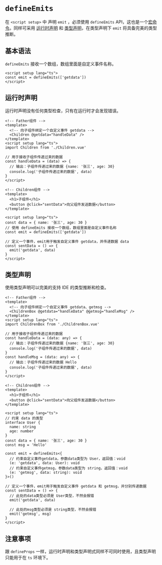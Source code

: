 # `defineEmits`

在 `<script setup>` 中 声明 `emit` ，必须使用 `defineEmits` API，这也是一个[宏命令](/doc/document/vue3/setup-defineProps.html#编译器宏命令)。同样可采用 [运行时声明](/doc/document/vue3/setup-defineProps.html#运行时声明) 和 [类型声明](/doc/document/vue3/setup-defineProps.html#类型声明)，在类型声明下 `emit` 将具备完美的类型推断。

## 基本语法

`defineEmits` 接收一个数组，数组里面是自定义事件名称。

```vue
<script setup lang="ts">
const emit = defineEmits(['getdata'])
</script>
```

## 运行时声明

运行时声明没有任何类型检查，只有在运行时才会发现错误。

```vue {4,12}
<!-- Father组件 -->
<template>
  <!-- 向子组件绑定一个自定义事件 getdata -->
  <Children @getdata="handleData" />
</template>
<script setup lang="ts">
import Children from './Children.vue'

// 用于接收子组件传递过来的数据
const handleData = (data) => {
  // 输出：子组件传递过来的数据 {name: '张三', age: 30}
  console.log('子组件传递过来的数据', data)
}
</script>
```

```vue {10,14}
<!-- Children组件 -->
<template>
  <h1>子组件</h1>
  <button @click="sentData">向父组件发送数据</button>
</template>

<script setup lang="ts">
const data = { name: '张三', age: 30 }
// 使用 defineEmits 接收一个数组，数组里面是自定义事件名称
const emit = defineEmits(['getdata'])

// 定义一个事件，emit用于触发自定义事件 getdata，并传递数据 data
const sentData = () => {
  emit('getdata', data)
}
</script>
```
## 类型声明

使用类型声明可以完美的支持 IDE 的类型推断和检查。

```vue {4}
<!-- Father组件 -->
<template>
  <!-- 向子组件绑定一个自定义事件 getdata、getmsg -->
  <ChildrenBox @getdata="handleData" @getmsg="handleMsg" />
</template>
<script setup lang="ts">
import ChildrenBox from './ChildrenBox.vue'

// 用于接收子组件传递过来的数据
const handleData = (data: any) => {
  // 输出：子组件传递过来的数据 {name: '张三', age: 30}
  console.log('子组件传递过来的数据', data)
}
const handleMsg = (data: any) => {
  // 输出：子组件传递过来的数据 Hello
  console.log('子组件传递过来的数据', data)
}
</script>
```

```vue {16-21,26,29}
<!-- Children组件 -->
<template>
  <h1>子组件</h1>
  <button @click="sentData">向父组件发送数据</button>
</template>

<script setup lang="ts">
// 约束 data 的类型
interface User {
  name: string
  age: number
}
const data = { name: '张三', age: 30 }
const msg = 'Hello'

const emit = defineEmits<{
  // 约束自定义事件getdata，参数data类型为 User，返回值：void
  (e: 'getdata', data: User): void
  // 约束自定义事件getmsg，参数data类型为 string，返回值：void
  (e: 'getmsg', data: string): void
}>()

// 定义一个事件，emit用于触发自定义事件 getdata 和 getmsg，并分别传递数据
const sentData = () => {
  // 此处的data类型必须是 User类型，不然会报错
  emit('getdata', data)

  // 此处的msg类型必须是 string类型，不然会报错
  emit('getmsg', msg)
}
</script>

```

## 注意事项

跟 `defineProps` 一样，运行时声明和类型声明式同样不可同时使用，且类型声明只能用于在 `ts` 环境下。